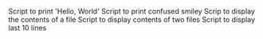 Script to print 'Hello, World'
Script to print confused smiley
Scrip to display the contents of a file
Script to display contents of two files
Script to display last 10 lines
